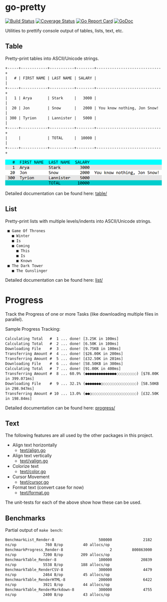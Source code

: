 # go-pretty

[![Build Status](https://travis-ci.com/jedib0t/go-pretty.svg?branch=master)](https://travis-ci.com/jedib0t/go-pretty)
[![Coverage Status](https://coveralls.io/repos/github/jedib0t/go-pretty/badge.svg?branch=master)](https://coveralls.io/github/jedib0t/go-pretty?branch=master)
[![Go Report Card](https://goreportcard.com/badge/github.com/admpub/go-pretty)](https://goreportcard.com/report/github.com/admpub/go-pretty)
[![GoDoc](https://godoc.org/github.com/admpub/go-pretty?status.svg)](https://godoc.org/github.com/admpub/go-pretty)


Utilities to prettify console output of tables, lists, text, etc.

## Table

Pretty-print tables into ASCII/Unicode strings.

```
+-----+------------+-----------+--------+-----------------------------+
|   # | FIRST NAME | LAST NAME | SALARY |                             |
+-----+------------+-----------+--------+-----------------------------+
|   1 | Arya       | Stark     |   3000 |                             |
|  20 | Jon        | Snow      |   2000 | You know nothing, Jon Snow! |
| 300 | Tyrion     | Lannister |   5000 |                             |
+-----+------------+-----------+--------+-----------------------------+
|     |            | TOTAL     |  10000 |                             |
+-----+------------+-----------+--------+-----------------------------+
```

<img src="table/images/table-StyleColoredBright.png" width="640px"/>

Detailed documentation can be found here: [table/](table/)

## List

Pretty-print lists with multiple levels/indents into ASCII/Unicode strings.

```
 ■ Game Of Thrones
   ■ Winter
   ■ Is
   ■ Coming
     ■ This
     ■ Is
     ■ Known
 ■ The Dark Tower
   ■ The Gunslinger
```

Detailed documentation can be found here: [list/](list/)

# Progress

Track the Progress of one or more Tasks (like downloading multiple files in
parallel).

Sample Progress Tracking:
```
Calculating Total   #  1 ... done! [3.25K in 100ms]
Calculating Total   #  2 ... done! [6.50K in 100ms]
Downloading File    #  3 ... done! [9.75KB in 100ms]
Transferring Amount #  4 ... done! [$26.00K in 200ms]
Transferring Amount #  5 ... done! [£32.50K in 201ms]
Downloading File    #  6 ... done! [58.50KB in 300ms]
Calculating Total   #  7 ... done! [91.00K in 400ms]
Transferring Amount #  8 ... 60.9% (●●●●●●●●●●●●●●◌◌◌◌◌◌◌◌◌) [$78.00K in 399.071ms]
Downloading File    #  9 ... 32.1% (●●●●●●●○◌◌◌◌◌◌◌◌◌◌◌◌◌◌◌) [58.50KB in 298.947ms]
Transferring Amount # 10 ... 13.0% (●●○◌◌◌◌◌◌◌◌◌◌◌◌◌◌◌◌◌◌◌◌) [£32.50K in 198.84ms]
```

Detailed documentation can be found here: [progress/](progress/)

## Text

The following features are all used by the other packages in this project.

   - Align text horizontally
     - [text/align.go](text/align.go)
   - Align text vertically
     - [text/valign.go](text/valign.go)
   - Colorize text
     - [text/color.go](text/color.go)
   - Cursor Movement
     - [text/cursor.go](text/cursor.go)
   - Format text (convert case for now)
     - [text/format.go](text/format.go)

The unit-tests for each of the above show how these can be used.

## Benchmarks

Partial output of `make bench`:
```
BenchmarkList_Render-8                    500000              2182 ns/op             760 B/op         40 allocs/op
BenchmarkProgress_Render-8                     2         800863000 ns/op            7200 B/op        209 allocs/op
BenchmarkTable_Render-8                   100000             20839 ns/op            5538 B/op        188 allocs/op
BenchmarkTable_RenderCSV-8                300000              4479 ns/op            2464 B/op         45 allocs/op
BenchmarkTable_RenderHTML-8               200000              6422 ns/op            3921 B/op         44 allocs/op
BenchmarkTable_RenderMarkdown-8           300000              4755 ns/op            2400 B/op         43 allocs/op
```
